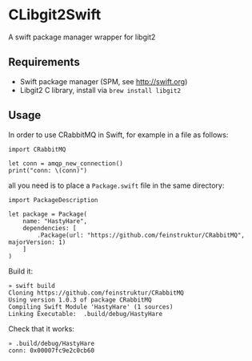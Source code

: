 # CLibgit2Swift

A swift package manager wrapper for libgit2

## Requirements

 - Swift package manager (SPM, see http://swift.org)
 - Libgit2 C library, install via `brew install libgit2`

## Usage

In order to use CRabbitMQ in Swift, for example in a file as follows:

```
import CRabbitMQ

let conn = amqp_new_connection()
print("conn: \(conn)")
```

all you need is to place a `Package.swift` file in the same directory:

```
import PackageDescription

let package = Package(
    name: "HastyHare",
    dependencies: [
        .Package(url: "https://github.com/feinstruktur/CRabbitMQ", majorVersion: 1)
    ]
)
```

Build it:

```
» swift build
Cloning https://github.com/feinstruktur/CRabbitMQ
Using version 1.0.3 of package CRabbitMQ
Compiling Swift Module 'HastyHare' (1 sources)
Linking Executable:  .build/debug/HastyHare
```

Check that it works:

```
» .build/debug/HastyHare
conn: 0x00007fc9e2c0cb60
```

